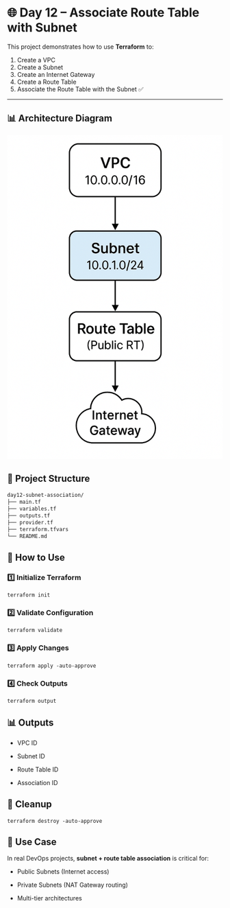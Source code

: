 # 🌐 Day 12 – Associate Route Table with Subnet

This project demonstrates how to use **Terraform** to:
1. Create a VPC
2. Create a Subnet
3. Create an Internet Gateway
4. Create a Route Table
5. Associate the Route Table with the Subnet ✅

---
## 📊 Architecture Diagram

![Architecture](../images/route_table_association.png)
## 📂 Project Structure
```
day12-subnet-association/
├── main.tf
├── variables.tf
├── outputs.tf
├── provider.tf
├── terraform.tfvars
└── README.md
```
## 🚀 How to Use

### 1️⃣ Initialize Terraform
```
terraform init
```
### 2️⃣ Validate Configuration
```
terraform validate
```
### 3️⃣ Apply Changes
```
terraform apply -auto-approve
```
### 4️⃣ Check Outputs
```
terraform output
```
## 📊 Outputs

* VPC ID

* Subnet ID

* Route Table ID

* Association ID
## 🧹 Cleanup
```
terraform destroy -auto-approve
```
## 📌 Use Case

In real DevOps projects, **subnet + route table association** is critical for:

* Public Subnets (Internet access)

* Private Subnets (NAT Gateway routing)

* Multi-tier architectures
